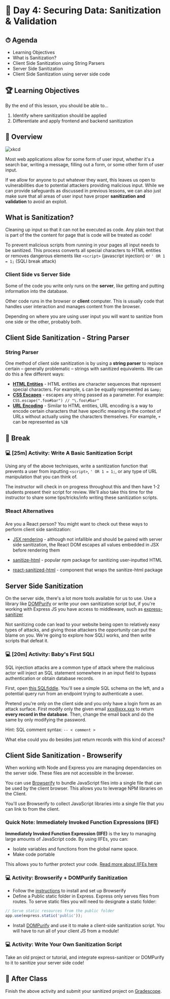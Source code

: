# 📜 Day 4: Securing Data: Sanitization & Validation

## ⏱ Agenda

- Learning Objectives
- What is Sanitization?
- Client Side Sanitization using String Parsers
- Server Side Sanitization
- Client Side Sanitization using server side code

## 🏆 Learning Objectives

By the end of this lesson, you should be able to...

1. Identify where sanitization should be applied
1. Differentiate and apply frontend and backend sanitization

## 📖 Overview

![xkcd](Assets/xkcd.png)

Most web applications allow for some form of user input, whether it's a search bar, writing a message, filling out a form, or some other form of user input.

If we allow for anyone to put whatever they want, this leaves us open to vulnerabilities due to potential attackers providing malicious input. While we can provide safeguards as discussed in previous lessons, we can also just make sure that all areas of user input have proper **sanitization and validation** to avoid an exploit.

## What is Sanitization?

Cleaning up input so that it can not be executed as code. Any plain text that is part of the the content for page that is code will be treated as code!

To prevent malicious scripts from running in your pages all input needs to be sanitized. This process converts all special characters to HTML entities or removes dangerous elements like `<script>` (javascript injection) or `' OR 1 = 1;` (SQLI break attack)

### Client Side vs Server Side

Some of the code you write only runs on the **server**, like getting and putting information into the database.

Other code runs in the browser or **client** computer. This is usually code that handles user interaction and manages content from the browser.

Depending on where you are using user input you will want to sanitize from one side or the other, probably both.

## Client Side Sanitization - String Parser

### String Parser

One method of client side sanitization is by using a **string parser** to replace certain – generally problematic – strings with sanitized equivalents. We can do this a few different ways:

- [**HTML Entities**](https://developer.mozilla.org/en-US/docs/Glossary/Entity) - HTML entities are character sequences that represent special characters. For example, `&` can be equally represented as `&amp;`
- [**CSS Escapes**](https://developer.mozilla.org/en-US/docs/Web/API/CSS/escape) - escapes any string passed as a parameter. For example: `CSS.escape(".foo#bar") // "\.foo\#bar"`
- [**URL Encoding**](https://developer.mozilla.org/en-US/docs/Glossary/percent-encoding) - Similar to HTML entities, URL encoding is a way to encode certain characters that have specific meaning in the context of URLs without actually using the characters themselves. For example, `+` can be represented as `%2B`

## 🌴 Break

### 💻 [25m] Activity: Write A Basic Sanitization Script

Using any of the above techniques, write a sanitization function that prevents a user from inputting `<script>`, `' OR 1 = 1;`, or any type of URL manipulation that you can think of.

The instructor will check in on progress throughout this and then have 1-2 students present their script for review. We'll also take this time for the instructor to share some tips/tricks/info writing these sanitization scripts.

### ❗️React Alternatives
Are you a React person?  You might want to check out these ways to perform client side sanitization:

* [JSX rendering](https://reactjs.org/docs/introducing-jsx.html#jsx-prevents-injection-attacks) - although not infallible and should be paired with server side sanitization, the React DOM escapes all values embedded in JSX before rendering them

* [sanitize-html](https://www.npmjs.com/package/sanitize-html) - popular npm package for sanitizing user-inputted HTML

* [react-sanitized-html](https://www.npmjs.com/package/react-sanitized-html) - component that wraps the sanitize-html package

## Server Side Sanitization

On the server side, there's a lot more tools available for us to use. Use a library like [DOMPurify](https://github.com/cure53/DOMPurify) or write your own sanitization script but, if you're working with Express JS you have access to middleware, such as [express-sanitizer](https://www.npmjs.com/package/express-sanitizer)

Not sanitizing code can lead to your website being open to relatively easy types of attacks, and giving those attackers the opportunity can put the blame on you.  We're going to explore how SQLI works, and then write scripts that defeat it.

### 💻 [20m] Activity: Baby's First SQLI

SQL injection attacks are a common type of attack where the malicious actor will inject an SQL statement somewhere in an input field to bypass authentication or obtain database records.

First, open [this SQLfiddle](http://sqlfiddle.com/#!9/89672/3/0).  You'll see a simple SQL schema on the left, and a potential query run from an endpoint trying to authenticate a user.

Pretend you're only on the client side and you only have a login form as an attack surface.  First modify only the given email xxx@xxx.xxx to return **every record in the database**.  Then, change the email back and do the same by only modifying the password.

Hint: SQL comment syntax: `-- < comment >`

What else could you do besides just return records with this kind of access?


## Client Side Sanitization - Browserify

When working with Node and Express you are managing dependancies on the server side. These files are not accessible in the browser.

You can use [Browserify](http://browserify.org/) to bundle JavaScript files into a single file that can be used by the client browser. This allows you to leverage NPM libraries on the Client.

You'll use Browserify to collect JavaScript libraries into a single file that you can link to from the client.

### Quick Note: Immediately Invoked Function Expressions (IIFE)

**Immediately Invoked Function Expression (IIFE)** is the key to managing large amounts of JavaScript code. By using IIFEs, you can:

- Isolate variables and functions from the global name space.
- Make code portable

This allows you to further protect your code. [Read more about IIFEs here](https://developer.mozilla.org/en-US/docs/Glossary/IIFE)

### 💻 Activity: Browserify + DOMPurify Sanitization

- Follow the [instructions](http://browserify.org) to install and set up Browserify
- Define a Public static folder in Express. Express only serves files from routes. To serve static files you will need to designate a static folder:

```js
// Serve static resources from the public folder
app.use(express.static('public'));
```

- Install [DOMPurify](https://github.com/cure53/DOMPurify) and use it to make a client-side sanitization script. You will have to run all of your client JS from a module!

### 💻 Activity: Write Your Own Sanitization Script

Take an old project or tutorial, and integrate express-sanitizer or DOMPurify to it to sanitize your server side code!

## 🌃 After Class

Finish the above activity and submit your sanitized project on [Gradescope](https://www.gradescope.com/courses/460101/assignments/2401082).
